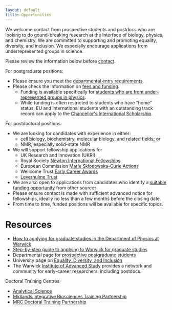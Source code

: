 ```yaml
---
layout: default
title: Opportunities
---
```

We welcome contact from prospective students and postdocs who are looking to do gound-breaking research at the interface of biology, physics, and chemistry. We are committed to supporting and promoting equality, diversity, and inclusion. We especially encourage applications from underrepresented groups in science.

Please review the information below before [contact](mailto:w.YING.chow@warwick.ac.uk).

For postgraduate positions:
- Please ensure you meet the [departmental entry requirements](https://warwick.ac.uk/fac/sci/physics/admissions/postgraduate/phdormsc/).
- Please check the information on [fees and funding](https://warwick.ac.uk/fac/sci/physics/admissions/postgraduate/phd/eligibility).
    - Funding is available specifically for [students who are from under-represented groups in physics](https://www.leverhulme.ac.uk/early-career-fellowships).
    - While funding is often restricted to students who have "home" status, EU and international students with an outstanding track record can apply to the [Chancellor's International Scholarship](https://warwick.ac.uk/services/dc/schols_fund/scholarships_and_funding/chancellors_int).

For postdoctoral positions: 
- We are looking for candidates with experience in either:
    - cell biology, biochemistry, molecular biology, and related fields; or
    - NMR, especially solid-state NMR
- We will support fellowship applications for
    - UK Research and Innovation (UKRI)
    - Royal Society [Newton International Fellowships](https://royalsociety.org/grants-schemes-awards/grants/newton-international/)
    - European Commission [Marie Skłodowska-Curie Actions](https://marie-sklodowska-curie-actions.ec.europa.eu/actions/postdoctoral-fellowships)
    - Wellcome Trust [Early Career Awards](https://wellcome.org/grant-funding/schemes/early-career-awards)
    - [Leverhulme Trust](https://www.leverhulme.ac.uk/early-career-fellowships)
- We are also open to applications from candidates who identify a [suitable funding opportunity](https://ecrcentral.org/fundings) from other sources.
- Please ensure contact is made with sufficient advanced notice for fellowships, ideally no less than a few months before the closing date.
- From time to time, funded positions will be available for specific topics.


# Resources

- [How to applying for graduate studies in the Department of Physics at Warwick](https://warwick.ac.uk/fac/sci/physics/admissions/postgraduate/resourcesforapplicants/)
- [Step-by-step guide to applying to Warwick for graduate studies](https://warwick.ac.uk/study/postgraduate/apply/research/)
- Departmental page for [prospective postgraduate students](https://warwick.ac.uk/fac/sci/physics/admissions/postgraduate/)
- University page on [Equality, Diversity, and Inclusion](https://warwick.ac.uk/services/equalops/)
- The Warwick [Institute of Advanced Study](https://warwick.ac.uk/fac/cross_fac/ias/postdocs/) provides a network and community for early-career researchers, including postdocs.

Doctoral Training Centres
- [Analytical Science](https://warwick.ac.uk/fac/sci/as/)
- [Midlands Integrative Biosciences Training Partnership](https://warwick.ac.uk/fac/cross_fac/mibtp/)
- [MRC Doctoral Training Partnership](https://warwick.ac.uk/fac/sci/med/study/mrcdtp)